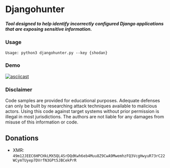 # Djangohunter
##### Tool designed to help identify incorrectly configured Django applications that are exposing sensitive information.

 ### Usage
 ```
Usage: python3 djangohunter.py --key {shodan}

```
### Demo
[![asciicast](https://asciinema.org/a/210648.svg)](https://asciinema.org/a/210648)

### Disclaimer
Code samples are provided for educational purposes. Adequate defenses can only be built by researching attack techniques available to malicious actors. Using this code against target systems without prior permission is illegal in most jurisdictions. The authors are not liable for any damages from misuse of this information or code.


## Donations
* XMR: `49m12JEEC6HPCHkLMX5QL4SrDQdKwh6eb4Muu8Z9CwA9MwemhzFQ3VcgHwyuR73rC22WCymTUyep7DVrfN3GPt5JBCekPrR `
